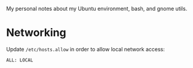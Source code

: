My personal notes about my Ubuntu environment, bash, and gnome utils.


# Networking

Update `/etc/hosts.allow` in order to allow local network access:

```
ALL: LOCAL
```

